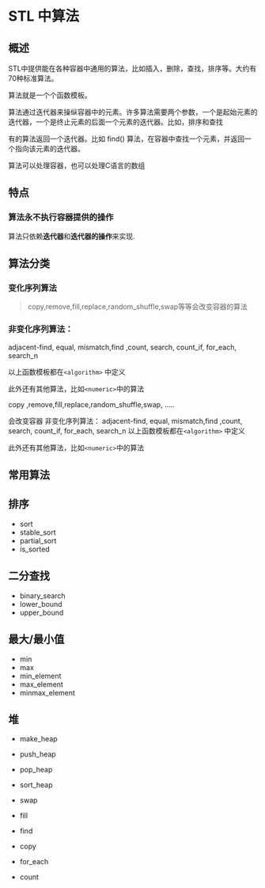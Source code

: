 # STL 中算法

## 概述

STL中提供能在各种容器中通用的算法，比如插入，删除，查找，排序等。大约有70种标准算法。

算法就是一个个函数模板。

算法通过迭代器来操纵容器中的元素。许多算法需要两个参数，一个是起始元素的迭代器，一个是终止元素的后面一个元素的迭代器。比如，排序和查找

有的算法返回一个迭代器。比如 find() 算法，在容器中查找一个元素，并返回一个指向该元素的迭代器。

算法可以处理容器，也可以处理C语言的数组

## 特点

### 算法永不执行容器提供的操作

算法只依赖**迭代器**和**迭代器的操作**来实现.

## 算法分类

### 变化序列算法


> copy,remove,fill,replace,random_shuffle,swap等等会改变容器的算法

### 非变化序列算法：

adjacent-find, equal, mismatch,find ,count, search, count_if, for_each, search_n

以上函数模板都在`<algorithm>` 中定义

此外还有其他算法，比如`<numeric>`中的算法


copy ,remove,fill,replace,random_shuffle,swap, …..

会改变容器
非变化序列算法：
adjacent-find, equal, mismatch,find ,count, search, count_if, for_each, search_n
以上函数模板都在`<algorithm>` 中定义

此外还有其他算法，比如`<numeric>`中的算法


## 常用算法

## 排序

- sort
- stable_sort
- partial_sort
- is_sorted

## 二分查找

- binary_search
- lower_bound
- upper_bound


## 最大/最小值

- min
- max
- min_element
- max_element
- minmax_element

## 堆

- make_heap
- push_heap
- pop_heap
- sort_heap

- swap
- fill
- find
- copy
- for_each
- count
